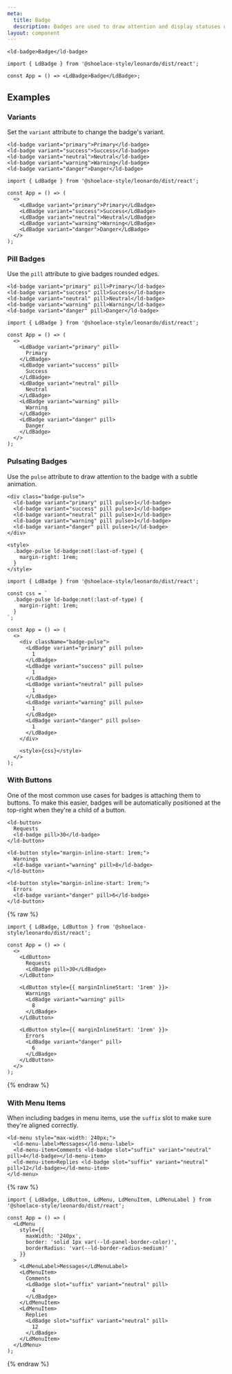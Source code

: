 ```yaml
---
meta:
  title: Badge
  description: Badges are used to draw attention and display statuses or counts.
layout: component
---
```


```html:preview
<ld-badge>Badge</ld-badge>
```

```jsx:react
import { LdBadge } from '@shoelace-style/leonardo/dist/react';

const App = () => <LdBadge>Badge</LdBadge>;
```

## Examples

### Variants

Set the `variant` attribute to change the badge's variant.

```html:preview
<ld-badge variant="primary">Primary</ld-badge>
<ld-badge variant="success">Success</ld-badge>
<ld-badge variant="neutral">Neutral</ld-badge>
<ld-badge variant="warning">Warning</ld-badge>
<ld-badge variant="danger">Danger</ld-badge>
```

```jsx:react
import { LdBadge } from '@shoelace-style/leonardo/dist/react';

const App = () => (
  <>
    <LdBadge variant="primary">Primary</LdBadge>
    <LdBadge variant="success">Success</LdBadge>
    <LdBadge variant="neutral">Neutral</LdBadge>
    <LdBadge variant="warning">Warning</LdBadge>
    <LdBadge variant="danger">Danger</LdBadge>
  </>
);
```

### Pill Badges

Use the `pill` attribute to give badges rounded edges.

```html:preview
<ld-badge variant="primary" pill>Primary</ld-badge>
<ld-badge variant="success" pill>Success</ld-badge>
<ld-badge variant="neutral" pill>Neutral</ld-badge>
<ld-badge variant="warning" pill>Warning</ld-badge>
<ld-badge variant="danger" pill>Danger</ld-badge>
```

```jsx:react
import { LdBadge } from '@shoelace-style/leonardo/dist/react';

const App = () => (
  <>
    <LdBadge variant="primary" pill>
      Primary
    </LdBadge>
    <LdBadge variant="success" pill>
      Success
    </LdBadge>
    <LdBadge variant="neutral" pill>
      Neutral
    </LdBadge>
    <LdBadge variant="warning" pill>
      Warning
    </LdBadge>
    <LdBadge variant="danger" pill>
      Danger
    </LdBadge>
  </>
);
```

### Pulsating Badges

Use the `pulse` attribute to draw attention to the badge with a subtle animation.

```html:preview
<div class="badge-pulse">
  <ld-badge variant="primary" pill pulse>1</ld-badge>
  <ld-badge variant="success" pill pulse>1</ld-badge>
  <ld-badge variant="neutral" pill pulse>1</ld-badge>
  <ld-badge variant="warning" pill pulse>1</ld-badge>
  <ld-badge variant="danger" pill pulse>1</ld-badge>
</div>

<style>
  .badge-pulse ld-badge:not(:last-of-type) {
    margin-right: 1rem;
  }
</style>
```

```jsx:react
import { LdBadge } from '@shoelace-style/leonardo/dist/react';

const css = `
  .badge-pulse ld-badge:not(:last-of-type) {
    margin-right: 1rem;
  }
`;

const App = () => (
  <>
    <div className="badge-pulse">
      <LdBadge variant="primary" pill pulse>
        1
      </LdBadge>
      <LdBadge variant="success" pill pulse>
        1
      </LdBadge>
      <LdBadge variant="neutral" pill pulse>
        1
      </LdBadge>
      <LdBadge variant="warning" pill pulse>
        1
      </LdBadge>
      <LdBadge variant="danger" pill pulse>
        1
      </LdBadge>
    </div>

    <style>{css}</style>
  </>
);
```

### With Buttons

One of the most common use cases for badges is attaching them to buttons. To make this easier, badges will be automatically positioned at the top-right when they're a child of a button.

```html:preview
<ld-button>
  Requests
  <ld-badge pill>30</ld-badge>
</ld-button>

<ld-button style="margin-inline-start: 1rem;">
  Warnings
  <ld-badge variant="warning" pill>8</ld-badge>
</ld-button>

<ld-button style="margin-inline-start: 1rem;">
  Errors
  <ld-badge variant="danger" pill>6</ld-badge>
</ld-button>
```

{% raw %}

```jsx:react
import { LdBadge, LdButton } from '@shoelace-style/leonardo/dist/react';

const App = () => (
  <>
    <LdButton>
      Requests
      <LdBadge pill>30</LdBadge>
    </LdButton>

    <LdButton style={{ marginInlineStart: '1rem' }}>
      Warnings
      <LdBadge variant="warning" pill>
        8
      </LdBadge>
    </LdButton>

    <LdButton style={{ marginInlineStart: '1rem' }}>
      Errors
      <LdBadge variant="danger" pill>
        6
      </LdBadge>
    </LdButton>
  </>
);
```

{% endraw %}

### With Menu Items

When including badges in menu items, use the `suffix` slot to make sure they're aligned correctly.

```html:preview
<ld-menu style="max-width: 240px;">
  <ld-menu-label>Messages</ld-menu-label>
  <ld-menu-item>Comments <ld-badge slot="suffix" variant="neutral" pill>4</ld-badge></ld-menu-item>
  <ld-menu-item>Replies <ld-badge slot="suffix" variant="neutral" pill>12</ld-badge></ld-menu-item>
</ld-menu>
```

{% raw %}

```jsx:react
import { LdBadge, LdButton, LdMenu, LdMenuItem, LdMenuLabel } from '@shoelace-style/leonardo/dist/react';

const App = () => (
  <LdMenu
    style={{
      maxWidth: '240px',
      border: 'solid 1px var(--ld-panel-border-color)',
      borderRadius: 'var(--ld-border-radius-medium)'
    }}
  >
    <LdMenuLabel>Messages</LdMenuLabel>
    <LdMenuItem>
      Comments
      <LdBadge slot="suffix" variant="neutral" pill>
        4
      </LdBadge>
    </LdMenuItem>
    <LdMenuItem>
      Replies
      <LdBadge slot="suffix" variant="neutral" pill>
        12
      </LdBadge>
    </LdMenuItem>
  </LdMenu>
);
```

{% endraw %}
